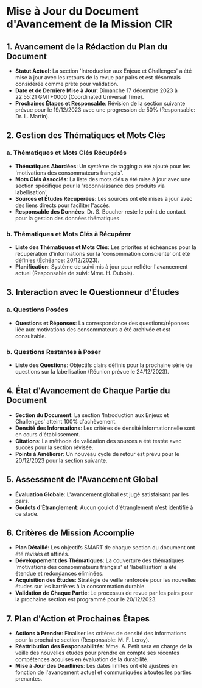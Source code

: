 # Mise à Jour du Document d'Avancement de la Mission CIR

## 1. Avancement de la Rédaction du Plan du Document
- **Statut Actuel**: La section 'Introduction aux Enjeux et Challenges' a été mise à jour avec les retours de la revue par pairs et est désormais considérée comme prête pour validation.
- **Date et de Dernière Mise à Jour**: Dimanche 17 décembre 2023 à 22:55:21 GMT+0000 (Coordinated Universal Time).
- **Prochaines Étapes et Responsable**: Révision de la section suivante prévue pour le 19/12/2023 avec une progression de 50% (Responsable: Dr. L. Martin).

## 2. Gestion des Thématiques et Mots Clés
### a. Thématiques et Mots Clés Récupérés
- **Thématiques Abordées**: Un système de tagging a été ajouté pour les 'motivations des consommateurs français'.
- **Mots Clés Associés**: La liste des mots clés a été mise à jour avec une section spécifique pour la 'reconnaissance des produits via labellisation'.
- **Sources et Études Récupérées**: Les sources ont été mises à jour avec des liens directs pour faciliter l'accès.
- **Responsable des Données**: Dr. S. Boucher reste le point de contact pour la gestion des données thématiques.

### b. Thématiques et Mots Clés à Récupérer
- **Liste des Thématiques et Mots Clés**: Les priorités et échéances pour la récupération d'informations sur la 'consommation consciente' ont été définies (Échéance: 20/12/2023).
- **Planification**: Système de suivi mis à jour pour refléter l'avancement actuel (Responsable de suivi: Mme. H. Dubois).

## 3. Interaction avec le Questionneur d'Études
### a. Questions Posées
- **Questions et Réponses**: La correspondance des questions/réponses liée aux motivations des consommateurs a été archivée et est consultable.
### b. Questions Restantes à Poser
- **Liste des Questions**: Objectifs clairs définis pour la prochaine série de questions sur la labellisation (Réunion prévue le 24/12/2023).

## 4. État d'Avancement de Chaque Partie du Document
- **Section du Document**: La section 'Introduction aux Enjeux et Challenges' atteint 100% d'achèvement.
- **Densité des Informations**: Les critères de densité informationnelle sont en cours d'établissement.
- **Citations**: La méthode de validation des sources a été testée avec succès pour la section révisée.
- **Points à Améliorer**: Un nouveau cycle de retour est prévu pour le 20/12/2023 pour la section suivante.

## 5. Assessment de l'Avancement Global
- **Évaluation Globale**: L'avancement global est jugé satisfaisant par les pairs.
- **Goulots d'Étranglement**: Aucun goulot d'étranglement n'est identifié à ce stade.

## 6. Critères de Mission Accomplie
- **Plan Détaillé**: Les objectifs SMART de chaque section du document ont été révisés et affinés.
- **Développement des Thématiques**: La couverture des thématiques 'motivations des consommateurs français' et 'labellisation' a été étendue et redondances éliminées.
- **Acquisition des Études**: Stratégie de veille renforcée pour les nouvelles études sur les barrières à la consommation durable.
- **Validation de Chaque Partie**: Le processus de revue par les pairs pour la prochaine section est programmé pour le 20/12/2023.

## 7. Plan d'Action et Prochaines Étapes
- **Actions à Prendre**: Finaliser les critères de densité des informations pour la prochaine section (Responsable: M. F. Leroy).
- **Réattribution des Responsabilités**: Mme. A. Petit sera en charge de la veille des nouvelles études pour prendre en compte ses récentes compétences acquises en évaluation de la durabilité.
- **Mise à Jour des Deadlines**: Les dates limites ont été ajustées en fonction de l'avancement actuel et communiquées à toutes les parties prenantes.